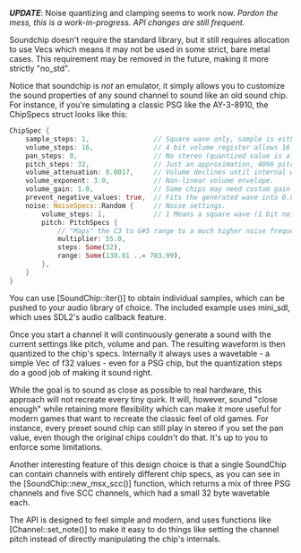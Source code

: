 

***UPDATE***:
Noise quantizing and clamping seems to work now.
*Pardon the mess, this is a work-in-progress. API changes are still frequent.*

Soundchip doesn't require the standard library, but it still requires allocation to use Vecs which means it may not be used in some strict, bare metal cases. This requirement may be removed in the future, making it more strictly "no_std".

Notice that soundchip is *not* an emulator, it simply allows you to customize the sound properties of any sound channel to sound like an old sound chip. For instance, if you're simulating a classic PSG like the AY-3-8910, the ChipSpecs struct looks like this:

```rust
ChipSpec {
    sample_steps: 1,                // Square wave only, sample is either -1.0 or 1.0.
    volume_steps: 16,               // 4 bit volume register allows 16 volume levels.
    pan_steps: 0,                   // No stereo (quantized value is always zero).
    pitch_steps: 32,                // Just an approximation, 4096 pitch steps in 10 octaves.
    volume_attenuation: 0.0017,     // Volume declines until internal wavetable changes value.
    volume_exponent: 3.0,           // Non-linear volume envelope.
    volume_gain: 1.0,               // Some chips may need custom gain to sound more accurate.
    prevent_negative_values: true,  // Fits the generated wave into 0.0 to 1.0 values.
    noise: NoiseSpecs::Random {     // Noise settings.
        volume_steps: 1,            // 1 Means a square wave (1 bit noise).
        pitch: PitchSpecs {
            // "Maps" the C3 to G#5 range to a much higher noise frequency,
            multiplier: 55.0,
            steps: Some(32),
            range: Some(130.81 ..= 783.99),
        },
    }
}
```

You can use [SoundChip::iter()] to obtain individual samples, which can be pushed to your audio library of choice. The included example uses mini_sdl, which uses SDL2's audio callback feature.

Once you start a channel it will continuously generate a sound with the current settings like pitch, volume and pan. The resulting waveform is then quantized to the chip's specs. Internally it always uses a wavetable - a simple Vec of f32 values - even for a PSG chip, but the quantization steps do a good job of making it sound right.

While the goal is to sound as close as possible to real hardware, this approach will not recreate every tiny quirk. It will, however, sound "close enough" while retaining more flexibility which can make it more useful for modern games that want to recreate the classic feel of old games. For instance, every preset sound chip can still play in stereo if you set the pan value, even though the original chips couldn't do that. It's up to you to enforce some limitations.

Another interesting feature of this design choice is that a single SoundChip can contain channels with entirely different chip specs, as you can see in the [SoundChip::new_msx_scc()] function, which returns a mix of three PSG channels and five SCC channels, which had a small 32 byte wavetable each.

The API is designed to feel simple and modern, and uses functions like [Channel::set_note()] to make it easy to do things like setting the channel pitch instead of directly manipulating the chip's internals.
